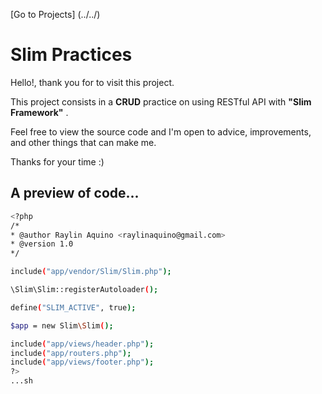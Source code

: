 [Go to Projects] (../../)

# Slim Practices

Hello!, thank you for to visit this project.

This project consists in a **CRUD** practice on using RESTful API with **"Slim Framework"** .

Feel free to view the source code and I'm open to advice, improvements, and other things that can make me.

Thanks for your time :)

## A preview of code...

```sh
<?php 
/*
* @author Raylin Aquino <raylinaquino@gmail.com>
* @version 1.0
*/

include("app/vendor/Slim/Slim.php");

\Slim\Slim::registerAutoloader();

define("SLIM_ACTIVE", true);

$app = new Slim\Slim();

include("app/views/header.php");
include("app/routers.php");
include("app/views/footer.php");
?>
...sh

